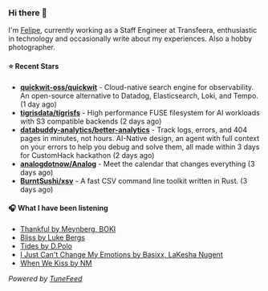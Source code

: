 ### Hi there 👋

I'm [Felipe](https://felipevm.com), currently working as a Staff Engineer at Transfeera, enthusiastic in technology and occasionally write about my experiences. Also a hobby photographer.

#### ⭐ Recent Stars
- **[quickwit-oss/quickwit](https://github.com/quickwit-oss/quickwit)** - Cloud-native search engine for observability. An open-source alternative to Datadog, Elasticsearch, Loki, and Tempo. (1 day ago)
- **[tigrisdata/tigrisfs](https://github.com/tigrisdata/tigrisfs)** - High performance FUSE filesystem for AI workloads with S3 compatible backends (2 days ago)
- **[databuddy-analytics/better-analytics](https://github.com/databuddy-analytics/better-analytics)** - Track logs, errors, and 404 pages in minutes, not hours. AI-Native design, an agent with full context on your errors to help you debug and solve them, all made within 3 days for CustomHack hackathon (2 days ago)
- **[analogdotnow/Analog](https://github.com/analogdotnow/Analog)** - Meet the calendar that changes everything (3 days ago)
- **[BurntSushi/xsv](https://github.com/BurntSushi/xsv)** - A fast CSV command line toolkit written in Rust. (3 days ago)

#### 🎧 What I have been listening
- [Thankful by Meynberg, BOKI](https://open.spotify.com/track/3dC62XwKsZGMO8O3pgJTF5)
- [Bliss by Luke Bergs](https://open.spotify.com/track/7AWk8VEBqTObK46v69uIVB)
- [Tides by D.Polo](https://open.spotify.com/track/18QEuDhJmio7dJBVMcczVg)
- [I Just Can&#39;t Change My Emotions by Basixx, LaKesha Nugent](https://open.spotify.com/track/61M2IEumz73caA0ydNDSbA)
- [When We Kiss by NM](https://open.spotify.com/track/5tb0KOMsQ8D9MjPZM0OXaX)

_Powered by [TuneFeed](https://tunefeed.app?ref=github.com)_
